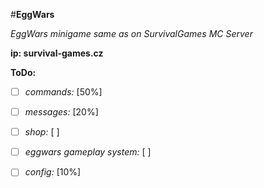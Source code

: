 #**EggWars**


_EggWars minigame same as on SurvivalGames MC Server_

**ip: survival-games.cz**


__ToDo:__

- [ ] _commands:_ [50%]

- [ ] _messages:_ [20%]

- [ ] _shop:_ [ ]

- [ ] _eggwars gameplay system:_ [ ]

- [ ] _config:_ [10%]

